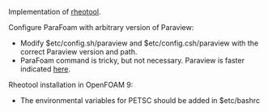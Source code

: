 Implementation of [rheotool](https://github.com/fppimenta/rheoTool).

Configure ParaFoam with arbitrary version of Paraview:
* Modify $etc/config.sh/paraview and $etc/config.csh/paraview with the correct Paraview version and path.
* ParaFoam command is tricky, but not necessary. Paraview is faster indicated [here](http://www.wolfdynamics.com/training/introOF8/supplement_paraview_parafoam.pdf).

Rheotool installation in OpenFOAM 9:
* The environmental variables for PETSC should be added in $etc/bashrc
